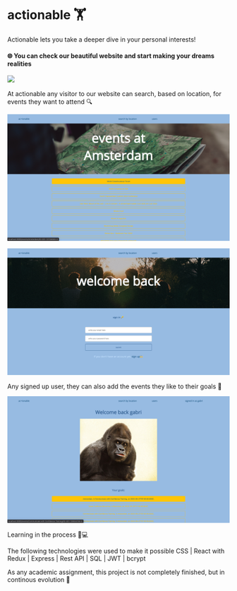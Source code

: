 # actionable 🏋️
Actionable lets you take a deeper dive in your personal interests!

#### 🌐 You can check our beautiful website and start making your dreams realities 

![](images/actionable.png)

At actionable any visitor to our website can search, based on location, for events they want to attend 🔍

![](images/events.png)

![](images/signup.png)

Any signed up user, they can also add the events they like to their goals 👤

![](images/profile.png)

Learning in the process 📖💻

The following technologies were used to make it possible CSS | React with Redux | Express | Rest API | SQL | JWT | bcrypt

As any academic assignment, this project is not completely finished, but in continous evolution 🧬
